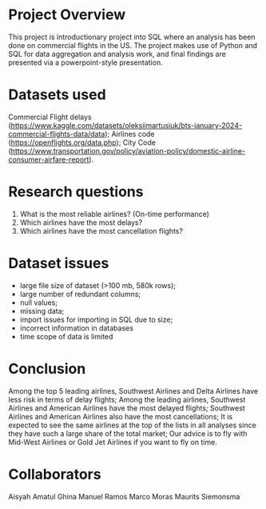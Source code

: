 # Project Overview
This project is introductionary project into SQL where an analysis has been done on commercial flights in the US. The project makes use of Python and SQL for data aggregation and analysis work, and final findings are presented via a powerpoint-style presentation.

# Datasets used
Commercial Flight delays (https://www.kaggle.com/datasets/oleksiimartusiuk/bts-january-2024-commercial-flights-data/data);
Airlines code (https://openflights.org/data.php);
City Code (https://www.transportation.gov/policy/aviation-policy/domestic-airline-consumer-airfare-report).

# Research questions
1. What is the most reliable airlines? (On-time performance)
2. Which airlines have the most delays? 
3. Which airlines have the most cancellation flights? 

# Dataset issues
- large file size of dataset (>100 mb, 580k rows);
- large number of redundant columns;
- null values;
- missing data;
- import issues for importing in SQL due to size;
- incorrect information in databases
- time scope of data is limited

# Conclusion
Among the top 5 leading airlines, Southwest Airlines and Delta Airlines have less risk in terms of delay flights; Among the leading airlines, Southwest Airlines and American Airlines have the most delayed flights; Southwest Airlines and American Airlines also have the most cancellations; It is expected to see the same airlines at the top of the lists in all analyses since they have such a large share of the total market; Our advice is to fly with Mid-West Airlines or Gold Jet Airlines if you want to fly on time.

# Collaborators
Aisyah Amatul Ghina
Manuel Ramos
Marco Moras
Maurits Siemonsma